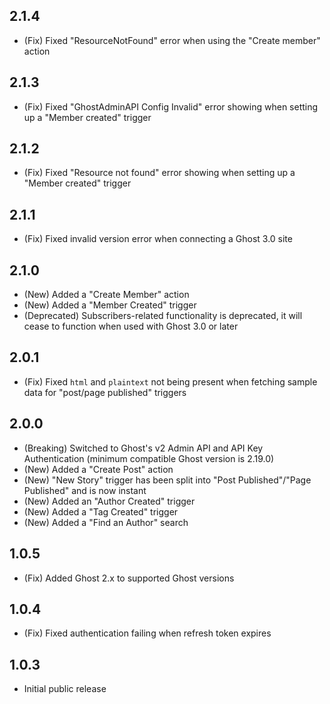 ## 2.1.4

* (Fix) Fixed "ResourceNotFound" error when using the "Create member" action

## 2.1.3

* (Fix) Fixed "GhostAdminAPI Config Invalid" error showing when setting up a "Member created" trigger

## 2.1.2

* (Fix) Fixed "Resource not found" error showing when setting up a "Member created" trigger

## 2.1.1

* (Fix) Fixed invalid version error when connecting a Ghost 3.0 site

## 2.1.0

* (New) Added a "Create Member" action
* (New) Added a "Member Created" trigger
* (Deprecated) Subscribers-related functionality is deprecated, it will cease to function when used with Ghost 3.0 or later

## 2.0.1

* (Fix) Fixed `html` and `plaintext` not being present when fetching sample data for "post/page published" triggers

## 2.0.0

* (Breaking) Switched to Ghost's v2 Admin API and API Key Authentication (minimum compatible Ghost version is 2.19.0)
* (New) Added a "Create Post" action
* (New) "New Story" trigger has been split into "Post Published"/"Page Published" and is now instant
* (New) Added an "Author Created" trigger
* (New) Added a "Tag Created" trigger
* (New) Added a "Find an Author" search

## 1.0.5

* (Fix) Added Ghost 2.x to supported Ghost versions

## 1.0.4

* (Fix) Fixed authentication failing when refresh token expires

## 1.0.3

* Initial public release